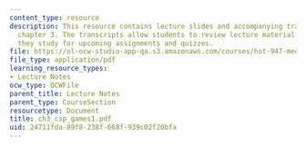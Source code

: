 ```yaml
---
content_type: resource
description: This resource contains lecture slides and accompanying transcripts for
  chapter 3. The transcripts allow students to review lecture material in detail as
  they study for upcoming assignments and quizzes.
file: https://ol-ocw-studio-app-qa.s3.amazonaws.com/courses/hst-947-medical-artificial-intelligence-spring-2005/24711fda89f8238f668f939c02f20bfa_ch3_csp_games1.pdf
file_type: application/pdf
learning_resource_types:
- Lecture Notes
ocw_type: OCWFile
parent_title: Lecture Notes
parent_type: CourseSection
resourcetype: Document
title: ch3_csp_games1.pdf
uid: 24711fda-89f8-238f-668f-939c02f20bfa
---
```


